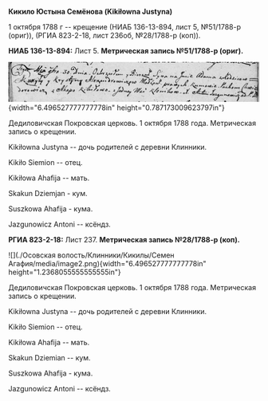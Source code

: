 **Кикило Юстына Семёнова (Kikiłowna Justyna)**

1 октября 1788 г -- крещение (НИАБ 136-13-894, лист 5, №51/1788-р
(ориг)), (РГИА 823-2-18, лист 236об, №28/1788-р (коп)).

**НИАБ 136-13-894:** Лист 5. **Метрическая запись №51/1788-р (ориг).**

![](./media/e184fc8672a69156e29631b3f898652de696e6a7.png){width="6.496527777777778in"
height="0.787173009623797in"}

Дедиловичская Покровская церковь. 1 октября 1788 года. Метрическая
запись о крещении.

Kikiłowna Justyna -- дочь родителей с деревни Клинники.

Kikiło Siemion -- отец.

Kikiłowa Ahafija -- мать.

Skakun Dziemjan - кум.

Suszkowa Ahafija - кума.

Jazgunowicz Antoni -- ксёндз.

**РГИА 823-2-18:** Лист 237. **Метрическая запись №28/1788-р (коп).**

![](./Осовская волость/Клинники/Кикилы/Семен Агафия/media/image2.png){width="6.496527777777778in"
height="1.2368055555555555in"}

Дедиловичская Покровская церковь. 1 октября 1788 года. Метрическая
запись о крещении.

Kikiłowna Justyna -- дочь родителей с деревни Клинники.

Kikiło Siemion -- отец.

Kikiłowa Ahafija -- мать.

Skakun Dziemian -- кум.

Suszkowa Ahafija - кума.

Jazgunowicz Antoni -- ксёндз.
